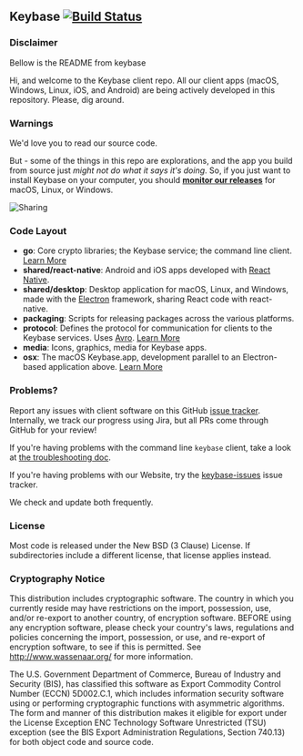 ## Keybase [![Build Status](https://travis-ci.org/bv/client.svg?branch=master)](https://travis-ci.org/bv/client)

### Disclaimer
Bellow is the README from keybase

Hi, and welcome to the Keybase client repo.  All our client apps (macOS, Windows, Linux, iOS, and Android) are being actively developed in this repository. Please, dig around.

### Warnings

We'd love you to read our source code.

But - some of the things in this repo are explorations, and the app you build from source just *might not do what it says it's doing*. So, if you just want to install Keybase on your computer, you should **[monitor our releases](https://keybase.io/download)** for macOS, Linux, or Windows.

![Sharing](https://keybase.io/images/github/repo_share.png?)


### Code Layout

* **go**: Core crypto libraries; the Keybase service; the command line client. [Learn More](go/README.md)
* **shared/react-native**: Android and iOS apps developed with [React Native](https://facebook.github.io/react-native/).
* **shared/desktop**: Desktop application for macOS, Linux, and Windows, made with the [Electron](https://github.com/atom/electron) framework, sharing React code with react-native.
* **packaging**: Scripts for releasing packages across the various platforms.
* **protocol**: Defines the protocol for communication for clients to the Keybase services. Uses [Avro](http://avro.apache.org/docs/1.7.7/). [Learn More](protocol/README.md)
* **media**: Icons, graphics, media for Keybase apps.
* **osx**: The macOS Keybase.app, development parallel to an Electron-based application above. [Learn More](osx/README.md)


### Problems?

Report any issues with client software on this GitHub [issue tracker](https://github.com/keybase/client/issues).
Internally, we track our progress using Jira, but all PRs come through GitHub for your review!

If you're having problems with the command line `keybase` client, take a
look at [the troubleshooting doc](go/doc/troubleshooting.md).

If you're having problems with our Website, try the
[keybase-issues](https://github.com/keybase/keybase-issues) issue tracker.

We check and update both frequently.

### License

Most code is released under the New BSD (3 Clause) License.  If subdirectories include
a different license, that license applies instead.

### Cryptography Notice

This distribution includes cryptographic software. The country in which you currently reside may have restrictions on the import, possession, use, and/or re-export to another country, of encryption software. BEFORE using any encryption software, please check your country's laws, regulations and policies concerning the import, possession, or use, and re-export of encryption software, to see if this is permitted. See http://www.wassenaar.org/ for more information.

The U.S. Government Department of Commerce, Bureau of Industry and Security (BIS), has classified this software as Export Commodity Control Number (ECCN) 5D002.C.1, which includes information security software using or performing cryptographic functions with asymmetric algorithms. The form and manner of this distribution makes it eligible for export under the License Exception ENC Technology Software Unrestricted (TSU) exception (see the BIS Export Administration Regulations, Section 740.13) for both object code and source code.
